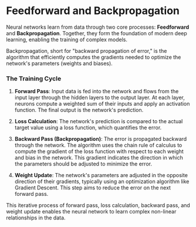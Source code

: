 # Feedforward and Backpropagation

Neural networks learn from data through two core processes: **Feedforward** and **Backpropagation**. Together, they form the foundation of modern deep learning, enabling the training of complex models.

Backpropagation, short for "backward propagation of error," is the algorithm that efficiently computes the gradients needed to optimize the network's parameters (weights and biases).

### The Training Cycle

1.  **Forward Pass**: Input data is fed into the network and flows from the input layer through the hidden layers to the output layer. At each layer, neurons compute a weighted sum of their inputs and apply an activation function. The final output is the network's prediction.

2.  **Loss Calculation**: The network's prediction is compared to the actual target value using a loss function, which quantifies the error.

3.  **Backward Pass (Backpropagation)**: The error is propagated backward through the network. The algorithm uses the chain rule of calculus to compute the gradient of the loss function with respect to each weight and bias in the network. This gradient indicates the direction in which the parameters should be adjusted to minimize the error.

4.  **Weight Update**: The network's parameters are adjusted in the opposite direction of their gradients, typically using an optimization algorithm like Gradient Descent. This step aims to reduce the error on the next forward pass.

This iterative process of forward pass, loss calculation, backward pass, and weight update enables the neural network to learn complex non-linear relationships in the data. 